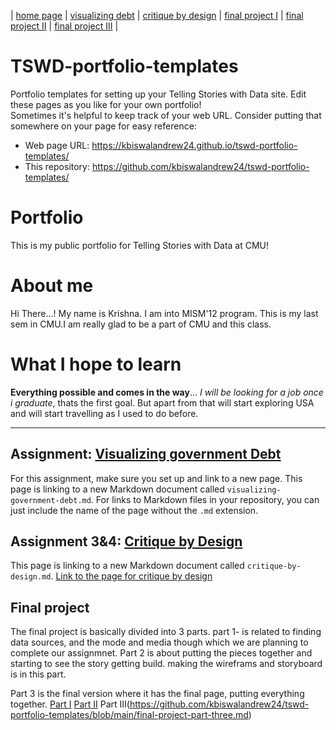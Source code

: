 | [home page](https://cmustudent.github.io/tswd-portfolio-templates/) | [visualizing debt](visualizing-government-debt) | [critique by design](critique-by-design) | [final project I](final-project-part-one) | [final project II](final-project-part-two) | [final project III](final-project-part-three) |

# TSWD-portfolio-templates
Portfolio templates for setting up your Telling Stories with Data site.  Edit these pages as you like for your own portfolio!  
Sometimes it's helpful to keep track of your web URL.  Consider putting that somewhere on your page for easy reference: 

- Web page URL: https://kbiswalandrew24.github.io/tswd-portfolio-templates/
- This repository: https://github.com/kbiswalandrew24/tswd-portfolio-templates/

# Portfolio
This is my public portfolio for Telling Stories with Data at CMU! 

# About me
Hi There...!  My name is Krishna. I am into MISM'12 program. This is my last sem in CMU.I am really glad to be a part of CMU and this class.

# What I hope to learn

**Everything possible and comes in the way**...
*I will be looking for a job once i graduate*, thats the first goal. But apart from that will start exploring USA and will start travelling as I used to do before.








********************************************************


## Assignment: [Visualizing government Debt](https://github.com/kbiswalandrew24/tswd-portfolio-templates/blob/main/visualizing-government-debt.md)
For this assignment, make sure you set up and link to a new page.  This page is linking to a new Markdown document called `visualizing-government-debt.md`.  For links to Markdown files in your repository, you can just include the name of the page without the `.md` extension. 

## Assignment 3&4: [Critique by Design](critique-by-design)
 This page is linking to a new Markdown document called `critique-by-design.md`. 
 [Link to the page for critique by design](https://github.com/kbiswalandrew24/tswd-portfolio-templates/blob/main/critique-by-design.md)

## Final project
The final project is basically divided into 3 parts. part 1- is related to finding data sources, and the mode and media though which we are planning to complete our assignmnet.
Part 2 is about putting the pieces together and starting to see the story getting build. making the wireframs and storyboard is in this part. 

Part 3 is the final version where it has the final page, putting everything together.
[Part I](https://github.com/kbiswalandrew24/tswd-portfolio-templates/blob/main/final-project-part-one.md)
[Part II](https://github.com/kbiswalandrew24/tswd-portfolio-templates/blob/main/final-project-part-two.md)
Part III(https://github.com/kbiswalandrew24/tswd-portfolio-templates/blob/main/final-project-part-three.md)


